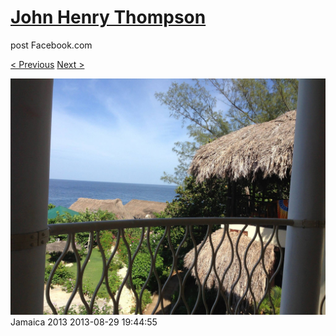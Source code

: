 # [John Henry Thompson](../README.md)
post Facebook.com

[< Previous](2013-08-29-43.md) [Next >](2013-08-29-45.md)

[![](../media/2013-08-29/Jamaica-2055.jpg)](../README.md)
Jamaica 2013
2013-08-29 19:44:55